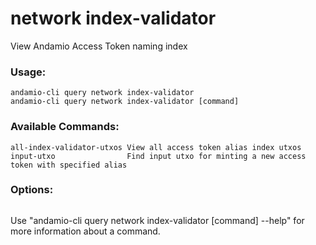 # network index-validator
View Andamio Access Token naming index

### Usage:
```
andamio-cli query network index-validator
andamio-cli query network index-validator [command]
```

### Available Commands:
```
all-index-validator-utxos View all access token alias index utxos
input-utxo                Find input utxo for minting a new access token with specified alias
```

### Options:
```

```

Use "andamio-cli query network index-validator [command] --help" for more information about a command.

